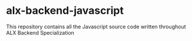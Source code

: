 # alx-backend-javascript
This repository contains all the Javascript source code written throughout ALX Backend Specialization 
